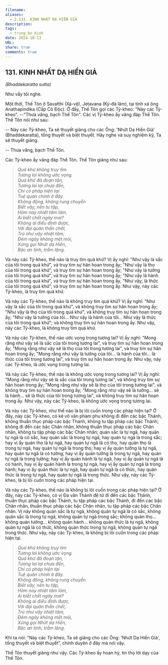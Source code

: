 ```yaml
---
filename: 
aliases:
  - 2.131. KINH NHẤT DẠ HIỀN GIẢ
description: 
tags:
  - trung_bo_kinh
date: 2024-10-13
URL: 
share: true
comments: true
---
```

## 131. KINH NHẤT DẠ HIỀN GIẢ  
_(Bhaddekaratta sutta)_

Như vầy tôi nghe.

Một thời, Thế Tôn ở Savatthi (Xá-vệ), Jetavana (Kỳ-đà lâm), tại tịnh xá ông Anathapindika (Cấp Cô Ðộc). Ở đấy, Thế Tôn gọi các Tỷ-kheo: "Này các Tỷ-kheo". --"Thưa vâng, bạch Thế Tôn". Các vị Tỷ-kheo ấy vâng đáp Thế Tôn. Thế Tôn nói như sau:

-- Này các Tỷ-kheo, Ta sẽ thuyết giảng cho các Ông: 'Nhứt Dạ Hiền Giả' (Bhaddekaratta), tổng thuyết và biệt thuyết. Hãy nghe và suy nghiệm kỹ, Ta sẽ thuyết giảng.

-- Thưa vâng, bạch Thế Tôn.

Các Tỷ-kheo ấy vâng đáp Thế Tôn. Thế Tôn giảng như sau:

> _Quá khứ không truy tìm  
> Tương lai không ước vọng.  
> Quá khứ đã đoạn tận,  
> Tương lai lại chưa đến,  
> Chỉ có pháp hiện tại  
> Tuệ quán chính ở đây.  
> Không động, không rung chuyển  
> Biết vậy, nên tu tập,  
> Hôm nay nhiệt tâm làm,  
> Ai biết chết ngày mai?  
> Không ai điều đình được,  
> Với đại quân thần chết,  
> Trú như vậy nhiệt tâm,  
> Ðêm ngày không mệt mỏi,  
> Xứng gọi Nhứt dạ Hiền,  
> Bậc an tịnh, trầm lặng._

Và này các Tỷ-kheo, thế nào là truy tìm quá khứ? Vị ấy nghĩ: "Như vậy là sắc của tôi trong quá khứ", và truy tìm sự hân hoan trong ấy; "Như vậy là thọ của tôi trong quá khứ", và truy tìm sự hân hoan trong ấy; "Như vậy là tưởng của tôi trong quá khứ", và truy tìm sự hân hoan trong ấy; "Như vậy là hành của tôi trong quá khứ", và truy tìm sự hân hoan trong ấy, "Như vậy, là thức của tôi trong quá khứ", và truy tìm sự hân hoan trong ấy. Như vậy, này các Tỷ-kheo, là truy tìm quá khứ.

Và này các Tỷ-kheo, thế nào là không truy tìm quá khứ? Vị ấy nghĩ: "Như vậy là sắc của tôi trong quá khứ", và không truy tìm sự hân hoan trong ấy; "Như vậy là thọ của tôi trong quá khứ", và không truy tìm sự hân hoan trong ấy; "Như vậy là tưởng của tôi... Như vậy là hành của tôi... Như vậy là thức của tôi trong quá khứ"; và không truy tìm sự hân hoan trong ấy. Như vậy, này các Tỷ-kheo, là không truy tìm quá khứ.

Và này các Tỷ-kheo, thế nào ước vọng trong tương lai? Vị ấy nghĩ: "Mong rằng như vậy sẽ là sắc của tôi trong tương lai", và truy tìm sự hân hoan trong ấy; "Mong rằng như vậy sẽ là thọ của tôi trong tương lai", và truy tìm sự hân hoan trong ấy; "Mong rằng như vậy là tưởng của tôi... là hành của tôi... là thức của tôi trong tương lai", và truy tìm sự hân hoan trong ấy. Như vậy, này các Tỷ-kheo, là ước vọng trong tương lai.

Và này các Tỷ-kheo, thế nào là không ước vọng trong tương lai? Vị ấy nghĩ: "Mong rằng như vậy sẽ là sắc của tôi trong tương lai", và không truy tìm sự hân hoan trong ấy; "Mong rằng như vậy sẽ là thọ của tôi trong tương lai", và không truy tìm sự hân hoan trong ấy; "Mong rằng như vậy sẽ là tưởng... sẽ là hành... sẽ là thức của tôi trong tương lai", và không truy tìm sự hân hoan trong ấy. Như vậy, này các Tỷ-kheo, là không ước vọng trong tương lai.

Và này các Tỷ-kheo, như thế nào là bị lôi cuốn trong các pháp hiện tại? Ở đây, này các Tỷ-kheo, có kẻ vô văn phàm phu không đi đến các bậc Thánh, không thuần thục pháp các bậc Thánh, không tu tập pháp các bậc Thánh; không đi đến các bậc Chân nhân, không thuần thục pháp các bậc Chân nhân, không tu tập pháp các bậc Chân nhân; quán sắc là tự ngã, hay quán tự ngã là có sắc, hay quán sắc là trong tự ngã, hay quán tự ngã là trong sắc; hay vị ấy quán thọ là tự ngã, hay quán tự ngã là có thọ, hay quán thọ là trong tự ngã, hay quán tự ngã là trong thọ; hay vị ấy quán tưởng là tự ngã, hay quán tự ngã là có tưởng, hay vị ấy quán tưởng là trong tự ngã, hay quán tự ngã là trong tưởng; hay vị ấy quán hành là tự ngã, hay vị ấy quán tự ngã là có hành, hay vị ấy quán hành là trong tự ngã, hay vị ấy quán tự ngã là trong hành; hay vị ấy quán thức là tự ngã, hay quán tự ngã là có thức, hay quán thức là trong tự ngã, hay quán tự ngã là trong thức. Như vậy, này các Tỷ-kheo, là bị lôi cuốn trong các pháp hiện tại.

Và này các Tỷ-kheo, thế nào là không bị lôi cuốn trong các pháp hiện tại? Ở đây, này các Tỷ-kheo, có vị Ða văn Thánh đệ tử đi đến các bậc Thánh, thuần thục pháp các bậc Thánh, tu tập pháp các bậc Thánh, đi đến các bậc Chân nhân, thuần thục pháp các bậc Chân nhân, tu tập pháp các bậc Chân nhân. Vị này không quán sắc là tự ngã, không quán tự ngã là có sắc, không quán sắc là trong tự ngã, không quán tự ngã trong sắc; không quán thọ... không quán tưởng... không quán hành... không quán thức là tự ngã, không quán tự ngã là có thức, không quán thức trong tự ngã, không quán tự ngã trong thức. Như vậy, này các Tỷ-kheo, là không bị lôi cuốn trong các pháp hiện tại.

> _Quá khứ không truy tìm  
> Tương lai không ước vọng.  
> Quá khứ đã đoạn tận,  
> Tương lai lại chưa đến,  
> Chỉ có pháp hiện tại  
> Tuệ quán chính ở đây.  
> Không động, không rung chuyển  
> Biết vậy, nên tu tập,  
> Hôm nay nhiệt tâm làm,  
> Ai biết chết ngày mai?  
> Không ai điều đình được,  
> Với đại quân thần chết,  
> Trú như vậy nhiệt tâm,  
> Ðêm ngày không mệt mỏi,  
> Xứng gọi Nhứt dạ Hiền,  
> Bậc an tịnh, trầm lặng._

Khi ta nói: "Này các Tỷ-kheo, Ta sẽ giảng cho các Ông: 'Nhứt Dạ Hiền Giả', tổng thuyết và biệt thuyết", chính duyên ở đây mà nói vậy.

Thế Tôn thuyết giảng như vậy. Các Tỷ-kheo ấy hoan hỷ, tín thọ lời dạy của Thế Tôn.